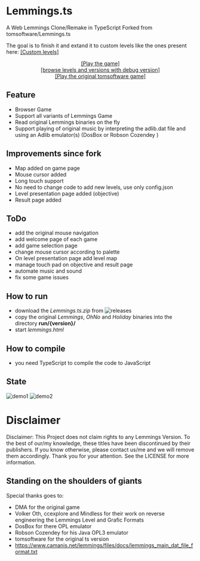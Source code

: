 # Lemmings.ts
A Web Lemmings Clone/Remake in TypeScript 
Forked from tomsoftware/Lemmings.ts

The goal is to finish it and extand it to custom levels like the ones present here:
<a href="http://www.garjen.co.uk/Lemmings.php/">[Custom levels]</a>


<p style="text-align:center" align="center">
<a href="http://tfumey.free.fr/lem/lemmings.html">[Play the game]</a></br>
<a href="http://tfumey.free.fr/lem/debug.html">[browse levels and versions with debug version]</a></br>
<a href="http://lemmings.hmilch.net/">[Play the original tomsoftware game]</a>
</p>

## Feature
* Browser Game
* Support all variants of Lemmings Game
* Read original Lemmings binaries on the fly
* Support playing of original music by interpreting the adlib.dat file and using an Adlib emulator(s) (DosBox or Robson Cozendey )

## Improvements since fork
* Map added on game page
* Mouse cursor added
* Long touch support
* No need to change code to add new levels, use only config.json
* Level presentation page added (objective)
* Result page added

## ToDo
* add the original mouse navigation
* add welcome page of each game
* add game selection page
* change mouse cursor according to palette
* On level presentation page add level map
* manage touch pad on objective and result page
* automate music and sound
* fix some game issues

## How to run
* download the *Lemmings.ts.zip* from ![releases](https://github.com/thomasfum/Lemmings.ts/releases)
* copy the original *Lemmings*, *OhNo* and *Holiday* binaries into the directory **run/{version}/**
* start *lemmings.html*

## How to compile
* you need TypeScript to compile the code to JavaScript


## State
![demo1](docu/examples/demo_01.png "Demo 01")
![demo2](docu/examples/demo_02.png "Demo 02")

# Disclaimer
Disclaimer: This Project does not claim rights to any Lemmings Version. To the best of our/my knowledge, these titles have been discontinued by their publishers. If you know otherwise, please contact us/me and we will remove them accordingly. Thank you for your attention. See the LICENSE for more information.

## Standing on the shoulders of giants
Special thanks goes to:
- DMA for the original game
- Volker Oth, ccexplore and Mindless for their work on reverse engineering the Lemmings Level and Grafic Formats
- DosBox for there OPL emulator
- Robson Cozendey for his Java OPL3 emulator
- tomsoftware for the original ts version
- https://www.camanis.net/lemmings/files/docs/lemmings_main_dat_file_format.txt
